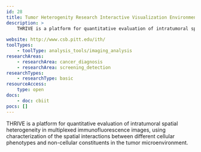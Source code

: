 ```yaml
---
id: 28
title: Tumor Heterogenity Research Interactive Visualization Environment (THRIVE)
description: >
    THRIVE is a platform for quantitative evaluation of intratumoral spatial heterogeneity in multiplexed immunofluorescence images.
    
website: http://www.csb.pitt.edu/ith/
toolTypes:
    - toolType: analysis_tools/imaging_analysis
researchAreas:
    - researchArea: cancer_diagnosis
    - researchArea: screening_detection
researchTypes:
    - researchType: basic
resourceAccess:
    type: open
docs:
    - doc: cbiit
pocs: []        
---
```

THRIVE is a  platform for quantitative evaluation of intratumoral spatial heterogeneity in multiplexed immunofluorescence images, using characterization of the spatial interactions between different cellular phenotypes and non-cellular constituents in the tumor microenvironment.